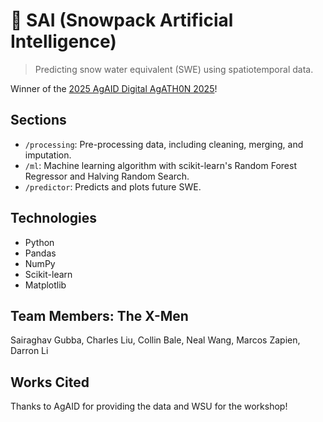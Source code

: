 # 🌱 SAI (Snowpack Artificial Intelligence)

> Predicting snow water equivalent (SWE) using spatiotemporal data.

Winner of the [2025 AgAID Digital AgATH0N 2025](https://agaid.org/digital-agath0n-2025)!

## Sections

- `/processing`: Pre-processing data, including cleaning, merging, and imputation.
- `/ml`: Machine learning algorithm with scikit-learn's Random Forest Regressor and Halving Random Search.
- `/predictor`: Predicts and plots future SWE.

## Technologies

- Python
- Pandas
- NumPy
- Scikit-learn
- Matplotlib

## Team Members: The X-Men

Sairaghav Gubba,
Charles Liu,
Collin Bale,
Neal Wang,
Marcos Zapien,
Darron Li


## Works Cited

Thanks to AgAID for providing the data and WSU for the workshop!
